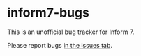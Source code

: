 # inform7-bugs
This is an unofficial bug tracker for Inform 7. 

Please report bugs [in the issues tab](https://github.com/i7/inform7-bugs/issues). 
